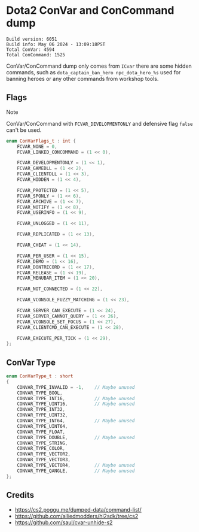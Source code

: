 # Dota2 ConVar and ConCommand dump

```
Build version: 6051
Build info: May 06 2024 - 13:09:18PST
Total ConVar: 4594
Total ConCommand: 1525
```

ConVar/ConCommand dump only comes from `ICvar` there are some hidden commands, such as `dota_captain_ban_hero npc_dota_hero_%s` used for banning heroes or any other commands from workshop tools.

## Flags
> [!NOTE]  
> ConVar/ConCommand with `FCVAR_DEVELOPMENTONLY` and defensive flag `false` can't be used.

```c++
enum ConVarFlags_t : int {
	FCVAR_NONE = 0,
	FCVAR_LINKED_CONCOMMAND = (1 << 0),

	FCVAR_DEVELOPMENTONLY = (1 << 1),
	FCVAR_GAMEDLL = (1 << 2),
	FCVAR_CLIENTDLL = (1 << 3),	
	FCVAR_HIDDEN = (1 << 4),

	FCVAR_PROTECTED = (1 << 5),
	FCVAR_SPONLY = (1 << 6),
	FCVAR_ARCHIVE = (1 << 7),
	FCVAR_NOTIFY = (1 << 8),
	FCVAR_USERINFO = (1 << 9),

	FCVAR_UNLOGGED = (1 << 11),

	FCVAR_REPLICATED = (1 << 13),

	FCVAR_CHEAT = (1 << 14),

	FCVAR_PER_USER = (1 << 15),
	FCVAR_DEMO = (1 << 16),
	FCVAR_DONTRECORD = (1 << 17),
	FCVAR_RELEASE = (1 << 19),
	FCVAR_MENUBAR_ITEM = (1 << 20),

	FCVAR_NOT_CONNECTED = (1 << 22),

	FCVAR_VCONSOLE_FUZZY_MATCHING = (1 << 23),

	FCVAR_SERVER_CAN_EXECUTE = (1 << 24),
	FCVAR_SERVER_CANNOT_QUERY = (1 << 26),
	FCVAR_VCONSOLE_SET_FOCUS = (1 << 27),
	FCVAR_CLIENTCMD_CAN_EXECUTE = (1 << 28),

	FCVAR_EXECUTE_PER_TICK = (1 << 29),
};
```

## ConVar Type
```c++
enum ConVarType_t : short
{
	CONVAR_TYPE_INVALID = -1,    // Maybe unused
	CONVAR_TYPE_BOOL,
	CONVAR_TYPE_INT16,           // Maybe unused
	CONVAR_TYPE_UINT16,          // Maybe unused
	CONVAR_TYPE_INT32,
	CONVAR_TYPE_UINT32,
	CONVAR_TYPE_INT64,           // Maybe unused
	CONVAR_TYPE_UINT64,
	CONVAR_TYPE_FLOAT,
	CONVAR_TYPE_DOUBLE,          // Maybe unused
	CONVAR_TYPE_STRING,
	CONVAR_TYPE_COLOR,
	CONVAR_TYPE_VECTOR2,
	CONVAR_TYPE_VECTOR3,
	CONVAR_TYPE_VECTOR4,         // Maybe unused
	CONVAR_TYPE_QANGLE,          // Maybe unused
};
```

## Credits
- https://cs2.poggu.me/dumped-data/command-list/
- https://github.com/alliedmodders/hl2sdk/tree/cs2
- https://github.com/saul/cvar-unhide-s2